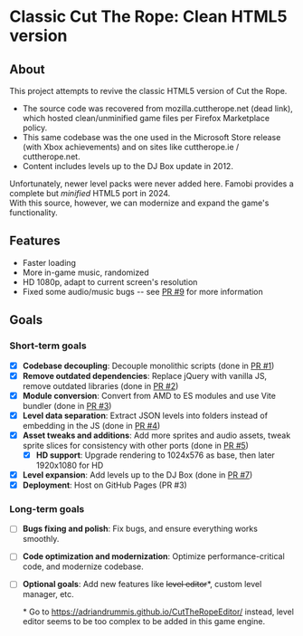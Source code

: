 # Classic Cut The Rope: Clean HTML5 version

## About

This project attempts to revive the classic HTML5 version of Cut the Rope.  

- The source code was recovered from mozilla.cuttherope.net (dead link), which hosted clean/unminified game files per Firefox Marketplace policy.  
- This same codebase was the one used in the Microsoft Store release (with Xbox achievements) and on sites like cuttherope.ie / cuttherope.net.  
- Content includes levels up to the DJ Box update in 2012.  

Unfortunately, newer level packs were never added here. Famobi provides a complete but *minified* HTML5 port in 2024.  
With this source, however, we can modernize and expand the game's functionality.

## Features

- Faster loading
- More in-game music, randomized
- HD 1080p, adapt to current screen's resolution
- Fixed some audio/music bugs -- see [PR #9](https://github.com/yell0wsuit/cuttherope-cleanhtml5/pull/9) for more information

## Goals

### Short-term goals

- [x] **Codebase decoupling**: Decouple monolithic scripts (done in [PR #1](https://github.com/yell0wsuit/cuttherope-cleanhtml5/pull/1))
- [x] **Remove outdated dependencies**: Replace jQuery with vanilla JS, remove outdated libraries (done in [PR #2](https://github.com/yell0wsuit/cuttherope-cleanhtml5/pull/2))
- [x] **Module conversion**: Convert from AMD to ES modules and use Vite bundler (done in [PR #3](https://github.com/yell0wsuit/cuttherope-cleanhtml5/pull/3))
- [x] **Level data separation**: Extract JSON levels into folders instead of embedding in the JS  (done in [PR #4](https://github.com/yell0wsuit/cuttherope-cleanhtml5/pull/4))
- [x] **Asset tweaks and additions**: Add more sprites and audio assets, tweak sprite slices for consistency with other ports (done in [PR #5](https://github.com/yell0wsuit/cuttherope-cleanhtml5/pull/5))
  - [x] **HD support**: Upgrade rendering to 1024x576 as base, then later 1920x1080 for HD 
- [x] **Level expansion**: Add levels up to the DJ Box (done in [PR #7](https://github.com/yell0wsuit/cuttherope-cleanhtml5/pull/7))
- [x] **Deployment**: Host on GitHub Pages (PR #3)

### Long-term goals
- [ ] **Bugs fixing and polish**: Fix bugs, and ensure everything works smoothly.
- [ ] **Code optimization and modernization**: Optimize performance-critical code, and modernize codebase.
- [ ] **Optional goals**: Add new features like ~~level editor~~*, custom level manager, etc.

  \* Go to https://adriandrummis.github.io/CutTheRopeEditor/ instead, level editor seems to be too complex to be added in this game engine.
